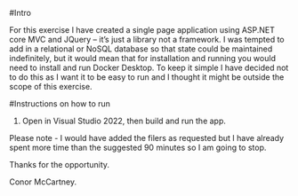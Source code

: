 
#Intro

For this exercise I have created a single page application using ASP.NET core MVC and JQuery – it’s just a library not a framework.  I was tempted to add in a relational or NoSQL database so that state could be maintained indefinitely, but it would mean that for installation and running you would need to install and run Docker Desktop.  To keep it simple I have decided not to do this as I want it to be easy to run and I thought it might be outside the scope of this exercise.

#Instructions on how to run

1. Open in Visual Studio 2022, then build and run the app.

Please note - I would have added the filers as requested but I have already spent more time than the suggested 90 minutes so I am going to stop.

Thanks for the opportunity.

Conor McCartney.
